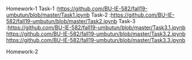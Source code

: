 Homework-1
Task-1 :https://github.com/BU-IE-582/fall19-umbutun/blob/master/Task1.ipynb
Task-2 :https://github.com/BU-IE-582/fall19-umbutun/blob/master/Task2.ipynb
Task-3 :https://github.com/BU-IE-582/fall19-umbutun/blob/master/Task3.1.ipynb
        https://github.com/BU-IE-582/fall19-umbutun/blob/master/Task3.2.ipynb
        https://github.com/BU-IE-582/fall19-umbutun/blob/master/Task3.3.ipynb

Homework-2
